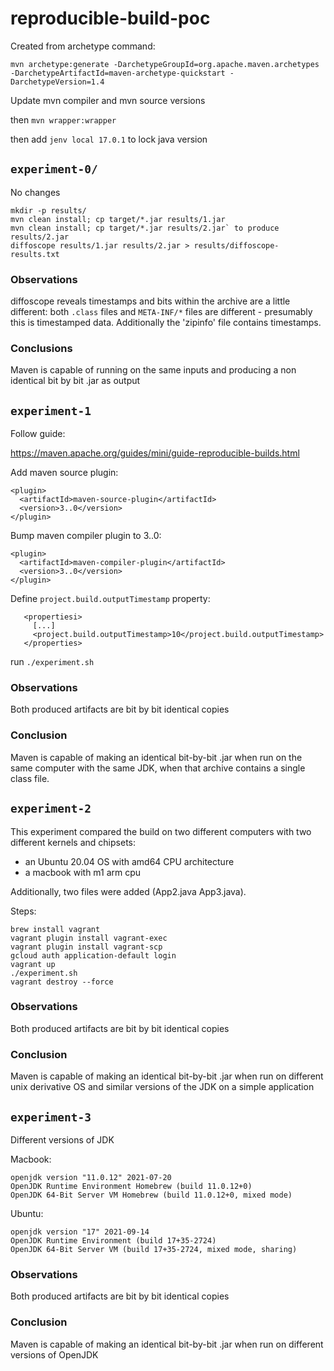 # reproducible-build-poc

Created from archetype command:

`mvn archetype:generate -DarchetypeGroupId=org.apache.maven.archetypes -DarchetypeArtifactId=maven-archetype-quickstart -DarchetypeVersion=1.4`

Update mvn compiler and mvn source versions

then `mvn wrapper:wrapper`

then add `jenv local 17.0.1` to lock java version

## `experiment-0/`


No changes 

```
mkdir -p results/
mvn clean install; cp target/*.jar results/1.jar
mvn clean install; cp target/*.jar results/2.jar` to produce results/2.jar
diffoscope results/1.jar results/2.jar > results/diffoscope-results.txt
```

### Observations

diffoscope reveals timestamps and bits within the archive are a little different: both
`.class` files and `META-INF/*` files are different - presumably this is timestamped
data. Additionally the 'zipinfo' file contains timestamps.

### Conclusions

Maven is capable of running on the same inputs and producing a non
identical bit by bit .jar as output

## `experiment-1`

Follow guide:

https://maven.apache.org/guides/mini/guide-reproducible-builds.html

Add maven source plugin:

```
<plugin>
  <artifactId>maven-source-plugin</artifactId>
  <version>3..0</version>
</plugin>
```

Bump maven compiler plugin to 3..0:

```
<plugin>
  <artifactId>maven-compiler-plugin</artifactId>
  <version>3..0</version>
</plugin>
```

Define `project.build.outputTimestamp` property:

```
   <propertiesi>
     [...]
     <project.build.outputTimestamp>10</project.build.outputTimestamp>
   </properties>
```

run `./experiment.sh`

### Observations

Both produced artifacts are bit by bit identical copies

### Conclusion

Maven is capable of making an identical bit-by-bit .jar when run on the same computer
with the same JDK, when that archive contains a single class file.


## `experiment-2`

This experiment compared the build on two different computers
with two different kernels and chipsets:

  * an Ubuntu 20.04 OS with amd64 CPU architecture
  * a macbook with m1 arm cpu

Additionally, two files were added (App2.java App3.java).

Steps:

```
brew install vagrant
vagrant plugin install vagrant-exec
vagrant plugin install vagrant-scp
gcloud auth application-default login
vagrant up
./experiment.sh
vagrant destroy --force
```

### Observations

Both produced artifacts are bit by bit identical copies

### Conclusion

Maven is capable of making an identical bit-by-bit .jar when run on
different unix derivative OS and similar versions of the JDK
on a simple application

## `experiment-3`

Different versions of JDK

Macbook:
```
openjdk version "11.0.12" 2021-07-20
OpenJDK Runtime Environment Homebrew (build 11.0.12+0)
OpenJDK 64-Bit Server VM Homebrew (build 11.0.12+0, mixed mode)
```

Ubuntu:
```
openjdk version "17" 2021-09-14
OpenJDK Runtime Environment (build 17+35-2724)
OpenJDK 64-Bit Server VM (build 17+35-2724, mixed mode, sharing)
```

### Observations

Both produced artifacts are bit by bit identical copies

### Conclusion

Maven is capable of making an identical bit-by-bit .jar when run on
different versions of OpenJDK
